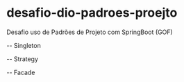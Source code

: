 # desafio-dio-padroes-proejto
Desafio uso de Padrões de Projeto com SpringBoot (GOF) 

-- Singleton

-- Strategy

-- Facade
